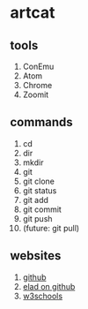 # artcat

## tools
1. ConEmu
2. Atom
3. Chrome
4. Zoomit


## commands
1. cd
2. dir
3. mkdir
4. git
  0. git clone
  1. git status
  2. git add
  3. git commit
  4. git push
  5. (future: git pull)

## websites
1. [github](http://www.github.com/hadera)
2. [elad on github](http://www.github.com/eladrk)
3. [w3schools](http://www.w3schools.com/)
